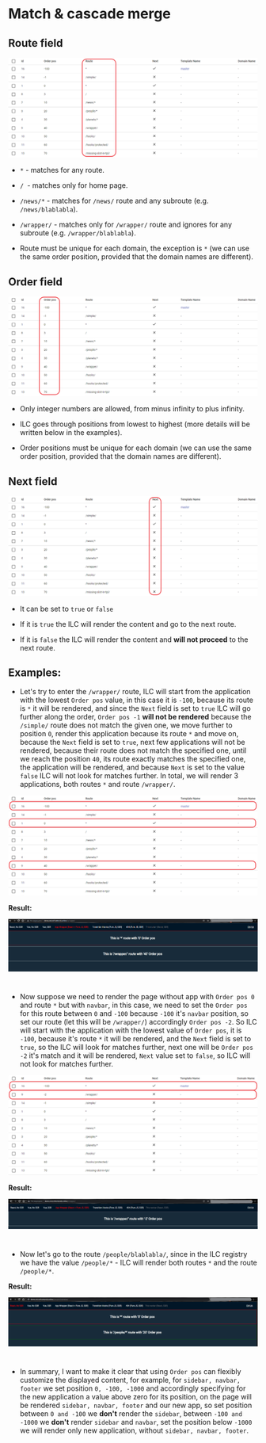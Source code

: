 # Match & cascade merge

## Route field
![ILC registry route](../assets/route-field.png)

- `*` - matches for any route.

- `/ `- matches only for home page.

- `/news/*` - matches for `/news/` route and any subroute (e.g. `/news/blablabla`).

- `/wrapper/` - matches only for `/wrapper/` route and ignores for any subroute (e.g. `/wrapper/blablabla`).

- Route must be unique for each domain, the exception is `*` (we can use the same order position, provided that the domain names are different).

## Order field
![ILC registry Order field](../assets/order-field.png)

- Only integer numbers are allowed, from minus infinity to plus infinity.

- ILC goes through positions from lowest to highest (more details will be written below in the examples).

- Order positions must be unique for each domain (we can use the same order position, provided that the domain names are different).

## Next field
![ILC registry Next field](../assets/next-field.png)

- It can be set to `true` or `false`

- If it is `true` the ILC will render the content and go to the next route.

- If it is `false` the ILC will render the content and **will not proceed** to the next route.

## Examples:

- Let's try to enter the `/wrapper/` route, ILC will start from the application with the lowest `Order pos` value,
in this case it is `-100`, because its route is `*` it will be rendered, and since the `Next` field is set to `true` ILC will go further along the order, `Order pos -1` **will not be rendered** because the `/simple/` route does not match the given one, we move further to position `0`, render this application because its route `*` and move on, because the `Next` field is set to `true`, next few applications will not be rendered, because their route does not match the specified one, until we reach the position `40`, its route exactly matches the specified one, the application will be rendered, and because `Next` is set to the value `false` ILС will not look for matches further. In total, we will render 3 applications, both routes `*` and route `/wrapper/`.

![ILC registry second example](../assets/first-case-route.png)

**Result:**

![ILC registry second example result](../assets/first-case-result.png)

#

- Now suppose we need to render the page without app with `Order pos 0` and route `*` but with `navbar`, in this case, we need to set the `Order pos` for this route between `0` and `-100` because `-100` it's `navbar` position, so set our route (let this will be `/wrapper/`) accordingly `Order pos -2`. So ILC will start with the application with the lowest value of `Order pos`, it is `-100`, because it's route `*` it will be rendered, and the `Next` field is set to `true`, so the ILC will look for matches further, next one will be `Order pos -2` it's match and it will be rendered, `Next` value set to `false`, so ILС will not look for matches further.

![ILC registry first example](../assets/route2.png)

**Result:**

![ILC registry first example result](../assets/second-case-result.png)

#

- Now let's go to the route `/people/blablabla/`, since in the ILC registry we have the value `/people/*` - ILC will render both routes `*` and the route `/people/*`.

**Result:**

![ILC registry third example result](../assets/third-case-result.png)

#

- In summary, I want to make it clear that using `Order pos` can flexibly customize the displayed content, for example, for `sidebar, navbar, footer` we set position `0, -100, -1000` and accordingly specifying for the new application a value above zero for its position, on the page will be rendered `sidebar, navbar, footer` and our new app, so set position between `0 and -100` we **don't** render the `sidebar`, between `-100 and -1000` we **don't** render `sidebar` and `navbar`, set the position below `-1000` we will render only new application, without `sidebar, navbar, footer`.



